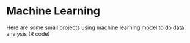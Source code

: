 # Machine Learning

Here are some small projects using machine learning model to do data analysis (R code)
